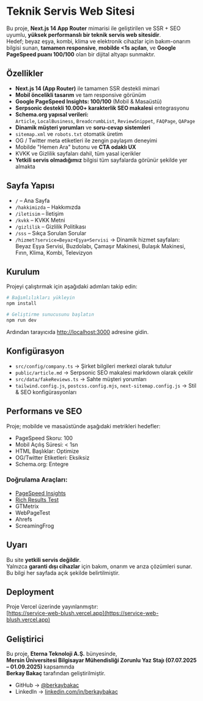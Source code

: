 # Teknik Servis Web Sitesi

Bu proje, **Next.js 14 App Router** mimarisi ile geliştirilen ve SSR + SEO uyumlu, **yüksek performanslı bir teknik servis web sitesidir**.  
Hedef; beyaz eşya, kombi, klima ve elektronik cihazlar için bakım-onarım bilgisi sunan, **tamamen responsive**, **mobilde <1s açılan**, ve **Google PageSpeed puanı 100/100** olan bir dijital altyapı sunmaktır.

## Özellikler

- **Next.js 14 (App Router)** ile tamamen SSR destekli mimari
- **Mobil öncelikli tasarım** ve tam responsive görünüm
- **Google PageSpeed Insights: 100/100** (Mobil & Masaüstü)
- **Serpsonic destekli 10.000+ karakterlik SEO makalesi** entegrasyonu
- **Schema.org yapısal verileri:**  
  `Article`, `LocalBusiness`, `BreadcrumbList`, `ReviewSnippet`, `FAQPage`, `QAPage`
- **Dinamik müşteri yorumları** ve **soru-cevap sistemleri**
- `sitemap.xml` ve `robots.txt` otomatik üretim
- OG / Twitter meta etiketleri ile zengin paylaşım deneyimi
- Mobilde "Hemen Ara" butonu ve **CTA odaklı UX**
- KVKK ve Gizlilik sayfaları dahil, tüm yasal içerikler
- **Yetkili servis olmadığımız** bilgisi tüm sayfalarda görünür şekilde yer almakta

## Sayfa Yapısı

- `/` – Ana Sayfa
- `/hakkimizda` – Hakkımızda
- `/iletisim` – İletişim
- `/kvkk` – KVKK Metni
- `/gizlilik` – Gizlilik Politikası
- `/sss` – Sıkça Sorulan Sorular
- `/hizmet?service=Beyaz+Eşya+Servisi` → Dinamik hizmet sayfaları:  
  Beyaz Eşya Servisi, Buzdolabı, Çamaşır Makinesi, Bulaşık Makinesi, Fırın, Klima, Kombi, Televizyon

## Kurulum

Projeyi çalıştırmak için aşağıdaki adımları takip edin:

```bash
# Bağımlılıkları yükleyin
npm install

# Geliştirme sunucusunu başlatın
npm run dev
```

Ardından tarayıcıda [http://localhost:3000](http://localhost:3000) adresine gidin.

## Konfigürasyon

- `src/config/company.ts` → Şirket bilgileri merkezi olarak tutulur
- `public/article.md` → Serpsonic SEO makalesi markdown olarak çekilir
- `src/data/fakeReviews.ts` → Sahte müşteri yorumları
- `tailwind.config.js`, `postcss.config.mjs`, `next-sitemap.config.js` → Stil & SEO konfigürasyonları

## Performans ve SEO

Proje; mobilde ve masaüstünde aşağıdaki metrikleri hedefler:

- PageSpeed Skoru: 100
- Mobil Açılış Süresi: < 1sn
- HTML Başlıklar: Optimize
- OG/Twitter Etiketleri: Eksiksiz
- Schema.org: Entegre

### Doğrulama Araçları:

- [PageSpeed Insights](https://developers.google.com/speed/pagespeed/insights/)
- [Rich Results Test](https://search.google.com/test/rich-results)
- GTMetrix
- WebPageTest
- Ahrefs
- ScreamingFrog

## Uyarı

Bu site **yetkili servis değildir**.  
Yalnızca **garanti dışı cihazlar** için bakım, onarım ve arıza çözümleri sunar.  
Bu bilgi her sayfada açık şekilde belirtilmiştir.

## Deployment

Proje Vercel üzerinde yayınlanmıştır:  
[https://service-web-blush.vercel.app](https://service-web-blush.vercel.app)

## Geliştirici

Bu proje, **Eterna Teknoloji A.Ş.** bünyesinde,  
**Mersin Üniversitesi Bilgisayar Mühendisliği Zorunlu Yaz Stajı (07.07.2025 – 01.09.2025)** kapsamında  
**Berkay Bakaç** tarafından geliştirilmiştir.

- GitHub → [@berkaybakac](https://github.com/berkaybakac)
- LinkedIn → [linkedin.com/in/berkaybakac](https://linkedin.com/in/berkaybakac)
